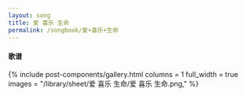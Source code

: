 ```yaml
---
layout: song
title: 爱 喜乐 生命
permalink: /songbook/爱+喜乐+生命
---
```


#### 歌谱

{% include post-components/gallery.html
    columns = 1
    full_width = true
    images = "/library/sheet/爱 喜乐 生命/爱 喜乐 生命.png,"
%}
